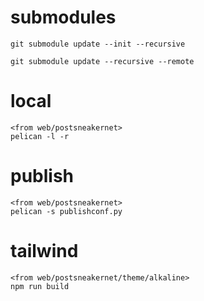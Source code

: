 # submodules
```
git submodule update --init --recursive
```

```
git submodule update --recursive --remote
```

# local
```
<from web/postsneakernet>
pelican -l -r
```

# publish
```
<from web/postsneakernet>
pelican -s publishconf.py
```

# tailwind
```
<from web/postsneakernet/theme/alkaline>
npm run build
```
